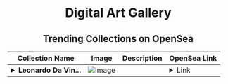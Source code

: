 <div align="center">

# Digital Art Gallery

## Trending Collections on OpenSea

| Collection Name                       | Image                                                                                     | Description                       | OpenSea Link                                                                                          |
|---------------------------------------|-------------------------------------------------------------------------------------------|-----------------------------------|--------------------------------------------------------------------------------------------------------|
| **<details><summary>Leonardo Da Vin...</summary>Leonardo Da Vinci Cut</details>** | ![Image](https://i.seadn.io/s/raw/files/484a87f2a837f7b3cac039b2687b00a1.jpg?w=500&auto=format?w=200&auto=format) |  | <details><summary>Link</summary>[Leonardo Da Vinci Cut](https://opensea.io/collection/leonardo-da-vinci-cut)</details> |

</div>